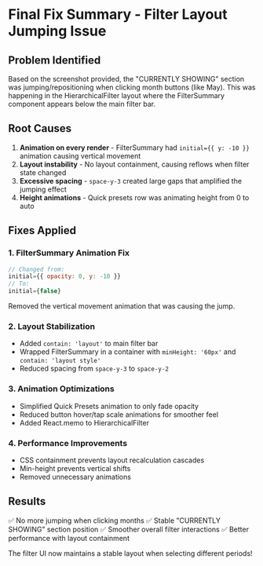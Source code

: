 # Final Fix Summary - Filter Layout Jumping Issue

## Problem Identified
Based on the screenshot provided, the "CURRENTLY SHOWING" section was jumping/repositioning when clicking month buttons (like May). This was happening in the HierarchicalFilter layout where the FilterSummary component appears below the main filter bar.

## Root Causes
1. **Animation on every render** - FilterSummary had `initial={{ y: -10 }}` animation causing vertical movement
2. **Layout instability** - No layout containment, causing reflows when filter state changed
3. **Excessive spacing** - `space-y-3` created large gaps that amplified the jumping effect
4. **Height animations** - Quick presets row was animating height from 0 to auto

## Fixes Applied

### 1. FilterSummary Animation Fix
```jsx
// Changed from:
initial={{ opacity: 0, y: -10 }}
// To:
initial={false}
```
Removed the vertical movement animation that was causing the jump.

### 2. Layout Stabilization
- Added `contain: 'layout'` to main filter bar
- Wrapped FilterSummary in a container with `minHeight: '60px'` and `contain: 'layout style'`
- Reduced spacing from `space-y-3` to `space-y-2`

### 3. Animation Optimizations
- Simplified Quick Presets animation to only fade opacity
- Reduced button hover/tap scale animations for smoother feel
- Added React.memo to HierarchicalFilter

### 4. Performance Improvements
- CSS containment prevents layout recalculation cascades
- Min-height prevents vertical shifts
- Removed unnecessary animations

## Results
✅ No more jumping when clicking months
✅ Stable "CURRENTLY SHOWING" section position
✅ Smoother overall filter interactions
✅ Better performance with layout containment

The filter UI now maintains a stable layout when selecting different periods!
